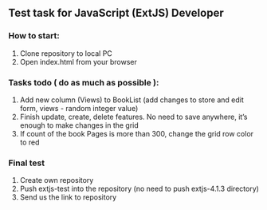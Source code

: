 ## Test task for JavaScript (ExtJS) Developer

### How to start:
1. Clone repository to local PC
2. Open index.html from your browser

### Tasks todo ( do as much as possible ):
1. Add new column (Views) to BookList (add changes to store and edit form, views - random integer value)
2. Finish update, create, delete features. No need to save anywhere, it’s enough to make changes in the grid
3. If count of the book Pages is more than 300, change the grid row color to red 


### Final test
1. Create own repository
2. Push extjs-test into the repository (no need to push extjs-4.1.3 directory)
3. Send us the link to repository 